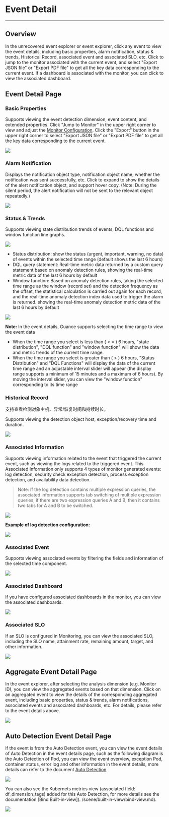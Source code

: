 # Event Detail
---

## Overview

In the unrecovered event explorer or event explorer, click any event to view the event details, including basic properties, alarm notification, status & trends, Historical Record, associated event and associated SLO, etc. Click to jump to the monitor associated with the current event, and select "Export JSON file" or "Export PDF file" to get all the key data corresponding to the current event. If a dashboard is associated with the monitor, you can click to view the associated dashboard.

## Event Detail Page

### Basic Properties

Supports viewing the event detection dimension, event content, and extended properties. Click "Jump to Monitor" in the upper right corner to view and adjust the [Monitor Configuration](..monitoring/monitor/index.md). Click the "Export" button in the upper right corner to select "Export JSON file" or "Export PDF file" to get all the key data corresponding to the current event.

![](img/5.event_8.png)

### Alarm Notification
Displays the notification object type, notification object name, whether the notification was sent successfully, etc. Click to expand to show the details of the alert notification object, and support hover copy. (Note: During the silent period, the alert notification will not be sent to the relevant object repeatedly.)

![](img/5.event_10.png)

### Status & Trends
Supports viewing state distribution trends of events, DQL functions and window function line graphs.

![](img/5.event_9.png)

- Status distribution: show the status (urgent, important, warning, no data) of events within the selected time range (default shows the last 6 hours)
- DQL query statement: Real-time metric data returned by a custom query statement based on anomaly detection rules, showing the real-time metric data of the last 6 hours by default
- Window function: Based on anomaly detection rules, taking the selected time range as the window (record set) and the detection frequency as the offset, the statistical calculation is carried out again for each record, and the real-time anomaly detection index data used to trigger the alarm is returned. showing the real-time anomaly detection metric data of the last 6 hours by default

![](img/image.png)

**Note:** In the event details, Guance supports selecting the time range to view the event data

   - When the time range you select is less than ( < = ) 6 hours, "state distribution", "DQL function" and "window function" will show the data and metric trends of the current time range.
   - When the time range you select is greater than ( > ) 6 hours, "Status Distribution" and "DQL Functions" will display the data of the current time range and an adjustable interval slider will appear (the display range supports a minimum of 15 minutes and a maximum of 6 hours). By moving the interval slider, you can view the "window function" corresponding to its time range

### Historical Record

支持查看检测对象主机、异常/恢复时间和持续时长。

Supports viewing the detection object host, exception/recovery time and duration.

![](img/5.event_11.png)

### Associated Information
Supports viewing information related to the event that triggered the current event, such as viewing the logs related to the triggered event. This Associated Information only supports 4 types of monitor generated events: log detection, security check exception detection, process exception detection, and availability data detection.

> Note: If the log detection contains multiple expression queries, the associated information supports tab switching of multiple expression queries, if there are two expression queries A and B, then it contains two tabs for A and B to be switched.

![](img/3.event_13.png)

**Example of log detection configuration:**

![](img/3.event_13.1.png)

### Associated Event
Supports viewing associated events by filtering the fields and information of the selected time component.

![](img/5.event_12.png)

### Associated Dashboard

If you have configured associated dashboards in the monitor, you can view the associated dashboards.

![](img/5.event_13.png)



### Associated SLO
If an SLO is configured in Monitoring, you can view the associated SLO, including the SLO name, attainment rate, remaining amount, target, and other information.

![](img/5.event_14.png)

## Aggregate Event Detail Page

In the event explorer, after selecting the analysis dimension (e.g. Monitor ID), you can view the aggregated events based on that dimension. Click on an aggregated event to view the details of the corresponding aggregated event, including basic properties, status & trends, alarm notifications, associated events and associated dashboards, etc. For details, please refer to the event details above.

![](img/5.event_15.png)

## Auto Detection Event Detail Page

If the event is from the Auto Detection event, you can view the event details of Auto Detection in the event details page, such as the following diagram is the Auto Detection of Pod, you can view the event overview, exception Pod, container status, error log and other information in the event details, more details can refer to the document [Auto Detection](../monitoring/bot-obs/index.md).

![](img/5.event_16.png)

You can also see the Kubernets metrics view (associated field: df_dimension_tags) added for this Auto Detection, for more details see the documentation [Bind Built-in-view](. /scene/built-in-view/bind-view.md).

![](img/5.event_17.png)